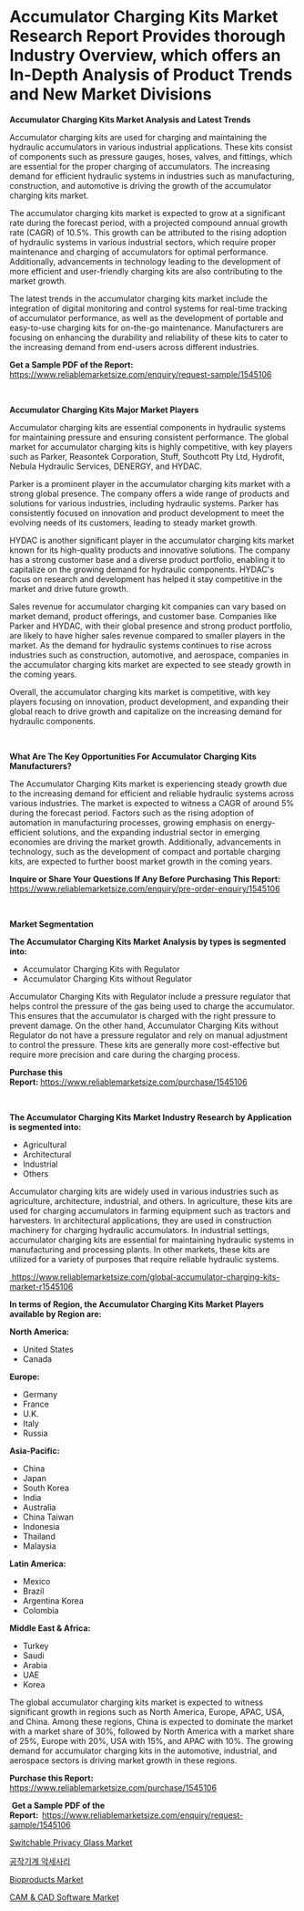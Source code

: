 <p><h1>Accumulator Charging Kits Market Research Report Provides thorough Industry Overview, which offers an In-Depth Analysis of Product Trends and New Market Divisions</h1></p><p><strong>Accumulator Charging Kits Market Analysis and Latest Trends</strong></p>
<p><p>Accumulator charging kits are used for charging and maintaining the hydraulic accumulators in various industrial applications. These kits consist of components such as pressure gauges, hoses, valves, and fittings, which are essential for the proper charging of accumulators. The increasing demand for efficient hydraulic systems in industries such as manufacturing, construction, and automotive is driving the growth of the accumulator charging kits market.</p><p>The accumulator charging kits market is expected to grow at a significant rate during the forecast period, with a projected compound annual growth rate (CAGR) of 10.5%. This growth can be attributed to the rising adoption of hydraulic systems in various industrial sectors, which require proper maintenance and charging of accumulators for optimal performance. Additionally, advancements in technology leading to the development of more efficient and user-friendly charging kits are also contributing to the market growth.</p><p>The latest trends in the accumulator charging kits market include the integration of digital monitoring and control systems for real-time tracking of accumulator performance, as well as the development of portable and easy-to-use charging kits for on-the-go maintenance. Manufacturers are focusing on enhancing the durability and reliability of these kits to cater to the increasing demand from end-users across different industries.</p></p>
<p><strong>Get a Sample PDF of the Report:&nbsp;</strong> <a href="https://www.reliablemarketsize.com/enquiry/request-sample/1545106">https://www.reliablemarketsize.com/enquiry/request-sample/1545106</a></p>
<p>&nbsp;</p>
<p><strong>Accumulator Charging Kits Major Market Players</strong></p>
<p><p>Accumulator charging kits are essential components in hydraulic systems for maintaining pressure and ensuring consistent performance. The global market for accumulator charging kits is highly competitive, with key players such as Parker, Reasontek Corporation, Stuff, Southcott Pty Ltd, Hydrofit, Nebula Hydraulic Services, DENERGY, and HYDAC.</p><p>Parker is a prominent player in the accumulator charging kits market with a strong global presence. The company offers a wide range of products and solutions for various industries, including hydraulic systems. Parker has consistently focused on innovation and product development to meet the evolving needs of its customers, leading to steady market growth.</p><p>HYDAC is another significant player in the accumulator charging kits market known for its high-quality products and innovative solutions. The company has a strong customer base and a diverse product portfolio, enabling it to capitalize on the growing demand for hydraulic components. HYDAC's focus on research and development has helped it stay competitive in the market and drive future growth.</p><p>Sales revenue for accumulator charging kit companies can vary based on market demand, product offerings, and customer base. Companies like Parker and HYDAC, with their global presence and strong product portfolio, are likely to have higher sales revenue compared to smaller players in the market. As the demand for hydraulic systems continues to rise across industries such as construction, automotive, and aerospace, companies in the accumulator charging kits market are expected to see steady growth in the coming years.</p><p>Overall, the accumulator charging kits market is competitive, with key players focusing on innovation, product development, and expanding their global reach to drive growth and capitalize on the increasing demand for hydraulic components.</p></p>
<p>&nbsp;</p>
<p><strong>What Are The Key Opportunities For Accumulator Charging Kits Manufacturers?</strong></p>
<p><p>The Accumulator Charging Kits market is experiencing steady growth due to the increasing demand for efficient and reliable hydraulic systems across various industries. The market is expected to witness a CAGR of around 5% during the forecast period. Factors such as the rising adoption of automation in manufacturing processes, growing emphasis on energy-efficient solutions, and the expanding industrial sector in emerging economies are driving the market growth. Additionally, advancements in technology, such as the development of compact and portable charging kits, are expected to further boost market growth in the coming years.</p></p>
<p><strong>Inquire or Share Your Questions If Any Before Purchasing This Report:</strong> <a href="https://www.reliablemarketsize.com/enquiry/pre-order-enquiry/1545106">https://www.reliablemarketsize.com/enquiry/pre-order-enquiry/1545106</a></p>
<p>&nbsp;</p>
<p><strong>Market Segmentation</strong></p>
<p><strong>The Accumulator Charging Kits Market Analysis by types is segmented into:</strong></p>
<p><ul><li>Accumulator Charging Kits with Regulator</li><li>Accumulator Charging Kits without Regulator</li></ul></p>
<p><p>Accumulator Charging Kits with Regulator include a pressure regulator that helps control the pressure of the gas being used to charge the accumulator. This ensures that the accumulator is charged with the right pressure to prevent damage. On the other hand, Accumulator Charging Kits without Regulator do not have a pressure regulator and rely on manual adjustment to control the pressure. These kits are generally more cost-effective but require more precision and care during the charging process.</p></p>
<p><strong>Purchase this Report:&nbsp;</strong><a href="https://www.reliablemarketsize.com/purchase/1545106">https://www.reliablemarketsize.com/purchase/1545106</a></p>
<p>&nbsp;</p>
<p><strong>The Accumulator Charging Kits Market Industry Research by Application is segmented into:</strong></p>
<p><ul><li>Agricultural</li><li>Architectural</li><li>Industrial</li><li>Others</li></ul></p>
<p><p>Accumulator charging kits are widely used in various industries such as agriculture, architecture, industrial, and others. In agriculture, these kits are used for charging accumulators in farming equipment such as tractors and harvesters. In architectural applications, they are used in construction machinery for charging hydraulic accumulators. In industrial settings, accumulator charging kits are essential for maintaining hydraulic systems in manufacturing and processing plants. In other markets, these kits are utilized for a variety of purposes that require reliable hydraulic systems.</p></p>
<p><a href="https://www.reliablemarketsize.com/global-accumulator-charging-kits-market-r1545106">&nbsp;https://www.reliablemarketsize.com/global-accumulator-charging-kits-market-r1545106</a></p>
<p><strong>In terms of Region, the Accumulator Charging Kits Market Players available by Region are:</strong></p>
<p>
    <p> <strong> North America: </strong>
        <ul>
            <li>United States</li>
            <li>Canada</li>
        </ul>
        </p> 
    <p> <strong> Europe: </strong>
        <ul>
            <li>Germany</li>
            <li>France</li>
            <li>U.K.</li>
            <li>Italy</li>
            <li>Russia</li>
        </ul>
        </p> 
    <p> <strong> Asia-Pacific: </strong>
        <ul>
            <li>China</li>
            <li>Japan</li>
            <li>South Korea</li>
            <li>India</li>
            <li>Australia</li>
            <li>China Taiwan</li>
            <li>Indonesia</li>
            <li>Thailand</li>
            <li>Malaysia</li>
        </ul>
        </p> 
    <p> <strong> Latin America: </strong>
        <ul>
            <li>Mexico</li>
            <li>Brazil</li>
            <li>Argentina Korea</li>
            <li>Colombia</li>
        </ul>
        </p> 
    <p> <strong> Middle East & Africa: </strong>
        <ul>
            <li>Turkey</li>
            <li>Saudi</li>
            <li>Arabia</li>
            <li>UAE</li>
            <li>Korea</li>
        </ul>
    </p>
    </p>
<p><p>The global accumulator charging kits market is expected to witness significant growth in regions such as North America, Europe, APAC, USA, and China. Among these regions, China is expected to dominate the market with a market share of 30%, followed by North America with a market share of 25%, Europe with 20%, USA with 15%, and APAC with 10%. The growing demand for accumulator charging kits in the automotive, industrial, and aerospace sectors is driving market growth in these regions.</p></p>
<p><strong>Purchase this Report: </strong><a href="https://www.reliablemarketsize.com/purchase/1545106">https://www.reliablemarketsize.com/purchase/1545106</a></p>
<p>&nbsp;<strong>Get a Sample PDF of the Report:&nbsp;&nbsp;</strong><a href="https://www.reliablemarketsize.com/enquiry/request-sample/1545106">https://www.reliablemarketsize.com/enquiry/request-sample/1545106</a></p>
<p><strong></strong></p>
<p><p><a href="https://medium.com/@fosterfahey1016/switchable-privacy-glass-market-size-share-analysis-growth-trends-forecasts-2024-2031-b9f12fe8395c">Switchable Privacy Glass Market</a></p><p><a href="https://github.com/KellyLyncyh543964/Market-Research-Report-List-2/blob/main/476565810948.md">공작기계 악세사리</a></p><p><a href="https://medium.com/@albertohickle/an-in-depth-analysis-of-the-global-bioproducts-market-scope-and-its-rapid-growing-12-8-7302b7435777">Bioproducts Market</a></p><p><a href="https://github.com/salfordkingie/Market-Research-Report-List-1/blob/main/cam-cad-software-market.md">CAM & CAD Software Market</a></p></p>